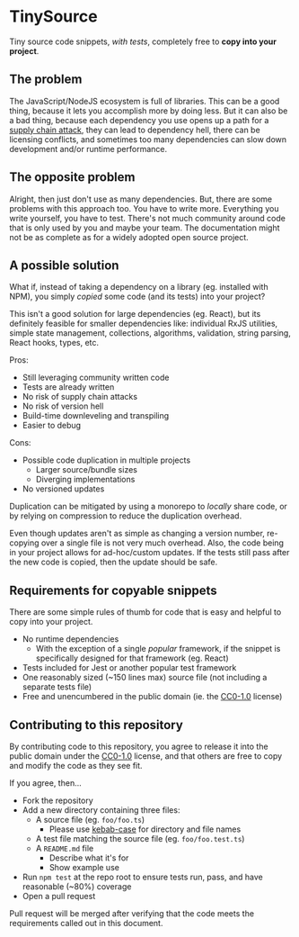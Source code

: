 # TinySource

Tiny source code snippets, _with tests_, completely free to **copy into your project**.

## The problem

The JavaScript/NodeJS ecosystem is full of libraries. This can be a good thing, because it lets you accomplish more by doing less. But it can also be a bad thing, because each dependency you use opens up a path for a [supply chain attack](https://blog.sonatype.com/npm-project-used-by-millions-hijacked-in-supply-chain-attack), they can lead to dependency hell, there can be licensing conflicts, and sometimes too many dependencies can slow down development and/or runtime performance.

## The opposite problem

Alright, then just don't use as many dependencies. But, there are some problems with this approach too. You have to write more. Everything you write yourself, you have to test. There's not much community around code that is only used by you and maybe your team. The documentation might not be as complete as for a widely adopted open source project.

## A possible solution

What if, instead of taking a dependency on a library (eg. installed with NPM), you simply _copied_ some code (and its tests) into your project?

This isn't a good solution for large dependencies (eg. React), but its definitely feasible for smaller dependencies like: individual RxJS utilities, simple state management, collections, algorithms, validation, string parsing, React hooks, types, etc.

Pros:

- Still leveraging community written code
- Tests are already written
- No risk of supply chain attacks
- No risk of version hell
- Build-time downleveling and transpiling
- Easier to debug

Cons:

- Possible code duplication in multiple projects
    - Larger source/bundle sizes
    - Diverging implementations
- No versioned updates

Duplication can be mitigated by using a monorepo to _locally_ share code, or by relying on compression to reduce the duplication overhead.

Even though updates aren't as simple as changing a version number, re-copying over a single file is not very much overhead. Also, the code being in your project allows for ad-hoc/custom updates. If the tests still pass after the new code is copied, then the update should be safe.

## Requirements for copyable snippets

There are some simple rules of thumb for code that is easy and helpful to copy into your project.

- No runtime dependencies
  - With the exception of a single _popular_ framework, if the snippet is specifically designed for that framework (eg. React)
- Tests included for Jest or another popular test framework
- One reasonably sized (~150 lines max) source file (not including a separate tests file)
- Free and unencumbered in the public domain (ie. the [CC0-1.0](https://creativecommons.org/publicdomain/zero/1.0/legalcode.txt) license)

## Contributing to this repository

By contributing code to this repository, you agree to release it into the public domain under the [CC0-1.0](https://creativecommons.org/publicdomain/zero/1.0/legalcode.txt) license, and that others are free to copy and modify the code as they see fit.

If you agree, then...

- Fork the repository
- Add a new directory containing three files:
  - A source file (eg. `foo/foo.ts`)
    - Please use [kebab-case](https://en.wiktionary.org/wiki/kebab_case) for directory and file names
  - A test file matching the source file (eg. `foo/foo.test.ts`)
  - A `README.md` file
    - Describe what it's for
    - Show example use
- Run `npm test` at the repo root to ensure tests run, pass, and have reasonable (~80%) coverage
- Open a pull request

Pull request will be merged after verifying that the code meets the requirements called out in this document.
